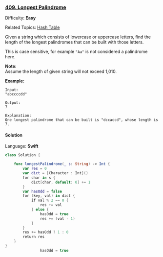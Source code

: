 ### [409\. Longest Palindrome](https://leetcode.com/problems/longest-palindrome/)

Difficulty: **Easy**  

Related Topics: [Hash Table](https://leetcode.com/tag/hash-table/)


Given a string which consists of lowercase or uppercase letters, find the length of the longest palindromes that can be built with those letters.

This is case sensitive, for example `"Aa"` is not considered a palindrome here.

**Note:**  
Assume the length of given string will not exceed 1,010.

**Example:**

```
Input:
"abccccdd"

Output:
7

Explanation:
One longest palindrome that can be built is "dccaccd", whose length is 7.
```


#### Solution

Language: **Swift**

```swift
class Solution {
    
    func longestPalindrome(_ s: String) -> Int {
        var res = 0
        var dict = [Character : Int]()
        for char in s {
            dict[char, default: 0] += 1
        }
        var hasOdd = false
        for (key, val) in dict {
            if val % 2 == 0 {
                res += val
            } else {
                hasOdd = true
                res += (val - 1)
            }
        }
        res += hasOdd ? 1 : 0
        return res
    }
}
                hasOdd = true
```
